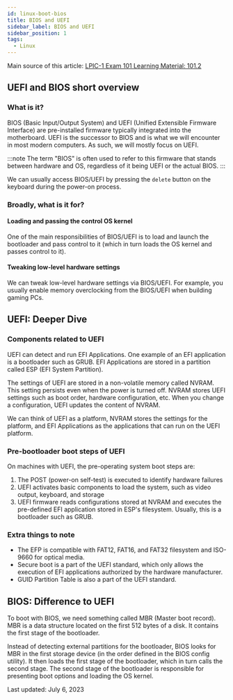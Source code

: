 ```yaml
---
id: linux-boot-bios
title: BIOS and UEFI
sidebar_label: BIOS and UEFI
sidebar_position: 1
tags:
  - Linux
---
```


Main source of this article: [LPIC-1 Exam 101 Learning Material: 101.2](https://learning.lpi.org/en/learning-materials/learning-materials/)

## UEFI and BIOS short overview

### What is it?

BIOS (Basic Input/Output System) and UEFI (Unified Extensible Firmware Interface) are pre-installed firmware typically integrated into the motherboard. UEFI is the successor to BIOS and is what we will encounter in most modern computers. As such, we will mostly focus on UEFI.

:::note
The term "BIOS" is often used to refer to this firmware that stands between hardware and OS, regardless of it being UEFI or the actual BIOS.
:::

We can usually access BIOS/UEFI by pressing the `delete` button on the keyboard during the power-on process.

### Broadly, what is it for?

#### Loading and passing the control OS kernel

One of the main responsibilities of BIOS/UEFI is to load and launch the bootloader and pass control to it (which in turn loads the OS kernel and passes control to it).

#### Tweaking low-level hardware settings

We can tweak low-level hardware settings via BIOS/UEFI. For example, you usually enable memory overclocking from the BIOS/UEFI when building gaming PCs.

## UEFI: Deeper Dive

### Components related to UEFI

UEFI can detect and run EFI Applications. One example of an EFI application is a bootloader such as GRUB. EFI Applications are stored in a partition called ESP (EFI System Partition).

The settings of UEFI are stored in a non-volatile memory called NVRAM. This setting persists even when the power is turned off. NVRAM stores UEFI settings such as boot order, hardware configuration, etc. When you change a configuration, UEFI updates the content of NVRAM.

We can think of UEFI as a platform, NVRAM stores the settings for the platform, and EFI Applications as the applications that can run on the UEFI platform.

### Pre-bootloader boot steps of UEFI

On machines with UEFI, the pre-operating system boot steps are:

1. The POST (power-on self-test) is executed to identify hardware failures
2. UEFI activates basic components to load the system, such as video output, keyboard, and storage
3. UEFI firmware reads configurations stored at NVRAM and executes the pre-defined EFI application stored in ESP's filesystem. Usually, this is a bootloader such as GRUB.

### Extra things to note

- The EFP is compatible with FAT12, FAT16, and FAT32 filesystem and ISO-9660 for optical media.
- Secure boot is a part of the UEFI standard, which only allows the execution of EFI applications authorized by the hardware manufacturer.
- GUID Partition Table is also a part of the UEFI standard.

## BIOS: Difference to UEFI

To boot with BIOS, we need something called MBR (Master boot record). MBR is a data structure located on the first 512 bytes of a disk. It contains the first stage of the bootloader.

Instead of detecting external partitions for the bootloader, BIOS looks for MBR in the first storage device (in the order defined in the BIOS config utility). It then loads the first stage of the bootloader, which in turn calls the second stage. The second stage of the bootloader is responsible for presenting boot options and loading the OS kernel.

Last updated: July 6, 2023

